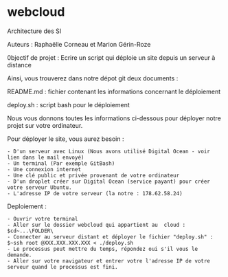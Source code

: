 # webcloud

Architecture des SI

Auteurs : Raphaëlle Corneau et Marion Gérin-Roze



0bjectif de projet : Ecrire un script qui déploie un site depuis un serveur à distance 

Ainsi, vous trouverez dans notre dépot git deux documents :

README.md : fichier contenant les informations concernant le déploiement

deploy.sh : script bash pour le déploiement 

Nous vous donnons toutes les informations ci-dessous pour déployer notre projet sur votre ordinateur. 

Pour déployer le site, vous aurez besoin : 

    - D'un serveur avec Linux (Nous avons utilisé Digital Ocean - voir lien dans le mail envoyé)
    - Un terminal (Par exemple GitBash)
    - Une connexion internet 
    - Une clé public et privée provenant de votre ordinateur 
    - D'un droplet créer sur Digital Ocean (service payant) pour créer votre serveur Ubuntu.
    - L'adresse IP de votre serveur (la notre : 178.62.58.24)

Deploiement :

    - Ouvrir votre terminal 
    - Aller sur le dossier webcloud qui appartient au  cloud : $cd~...\FOLDER\
    - Connecter au serveur distant et déployer le fichier "deploy.sh" : $~ssh root @XXX.XXX.XXX.XXX < ./deploy.sh
    - Le processus peut mettre du temps, répondez oui s'il vous le demande. 
    - Aller sur votre navigateur et entrer votre l'adresse IP de votre serveur quand le processus est fini. 
